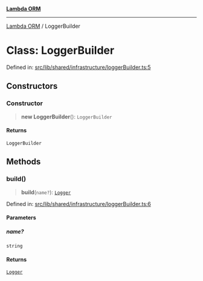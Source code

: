 [**Lambda ORM**](../README.md)

***

[Lambda ORM](../README.md) / LoggerBuilder

# Class: LoggerBuilder

Defined in: [src/lib/shared/infrastructure/loggerBuilder.ts:5](https://github.com/lambda-orm/lambdaorm-base/blob/5f10bdc7d0f008296efbcbe89bc2bf1ed03aaaef/src/lib/shared/infrastructure/loggerBuilder.ts#L5)

## Constructors

### Constructor

> **new LoggerBuilder**(): `LoggerBuilder`

#### Returns

`LoggerBuilder`

## Methods

### build()

> **build**(`name?`): [`Logger`](Logger.md)

Defined in: [src/lib/shared/infrastructure/loggerBuilder.ts:6](https://github.com/lambda-orm/lambdaorm-base/blob/5f10bdc7d0f008296efbcbe89bc2bf1ed03aaaef/src/lib/shared/infrastructure/loggerBuilder.ts#L6)

#### Parameters

##### name?

`string`

#### Returns

[`Logger`](Logger.md)
